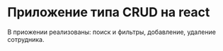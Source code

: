 # Приложение типа CRUD на react

В приожении реализованы: поиск и фильтры, добавление, удаление сотрудника. 
